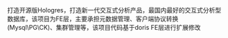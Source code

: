 打造开源版Hologres，打造新一代交互式分析产品，最国内最好的交互式分析型数据库，该项目为FE层，主要承担元数据管理、客户端协议转换(Mysql\PG\CK)、集群管理等，该项目代码基于doris FE层进行扩展修改
